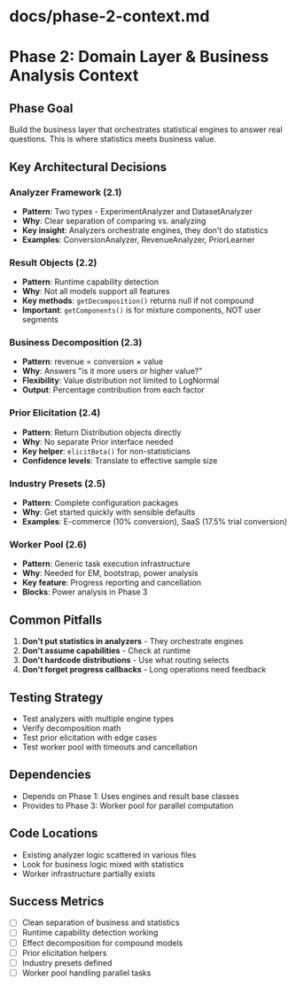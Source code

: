 # docs/phase-2-context.md

# Phase 2: Domain Layer & Business Analysis Context

## Phase Goal

Build the business layer that orchestrates statistical engines to answer real questions. This is where statistics meets business value.

## Key Architectural Decisions

### Analyzer Framework (2.1)

- **Pattern**: Two types - ExperimentAnalyzer and DatasetAnalyzer
- **Why**: Clear separation of comparing vs. analyzing
- **Key insight**: Analyzers orchestrate engines, they don't do statistics
- **Examples**: ConversionAnalyzer, RevenueAnalyzer, PriorLearner

### Result Objects (2.2)

- **Pattern**: Runtime capability detection
- **Why**: Not all models support all features
- **Key methods**: `getDecomposition()` returns null if not compound
- **Important**: `getComponents()` is for mixture components, NOT user segments

### Business Decomposition (2.3)

- **Pattern**: revenue = conversion × value
- **Why**: Answers "is it more users or higher value?"
- **Flexibility**: Value distribution not limited to LogNormal
- **Output**: Percentage contribution from each factor

### Prior Elicitation (2.4)

- **Pattern**: Return Distribution objects directly
- **Why**: No separate Prior interface needed
- **Key helper**: `elicitBeta()` for non-statisticians
- **Confidence levels**: Translate to effective sample size

### Industry Presets (2.5)

- **Pattern**: Complete configuration packages
- **Why**: Get started quickly with sensible defaults
- **Examples**: E-commerce (10% conversion), SaaS (17.5% trial conversion)

### Worker Pool (2.6)

- **Pattern**: Generic task execution infrastructure
- **Why**: Needed for EM, bootstrap, power analysis
- **Key feature**: Progress reporting and cancellation
- **Blocks**: Power analysis in Phase 3

## Common Pitfalls

1. **Don't put statistics in analyzers** - They orchestrate engines
2. **Don't assume capabilities** - Check at runtime
3. **Don't hardcode distributions** - Use what routing selects
4. **Don't forget progress callbacks** - Long operations need feedback

## Testing Strategy

- Test analyzers with multiple engine types
- Verify decomposition math
- Test prior elicitation with edge cases
- Test worker pool with timeouts and cancellation

## Dependencies

- Depends on Phase 1: Uses engines and result base classes
- Provides to Phase 3: Worker pool for parallel computation

## Code Locations

- Existing analyzer logic scattered in various files
- Look for business logic mixed with statistics
- Worker infrastructure partially exists

## Success Metrics

- [ ] Clean separation of business and statistics
- [ ] Runtime capability detection working
- [ ] Effect decomposition for compound models
- [ ] Prior elicitation helpers
- [ ] Industry presets defined
- [ ] Worker pool handling parallel tasks
